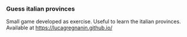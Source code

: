 ### Guess italian provinces
Small game developed as exercise.
Useful to learn the italian provinces.
Available at https://lucagregnanin.github.io/

